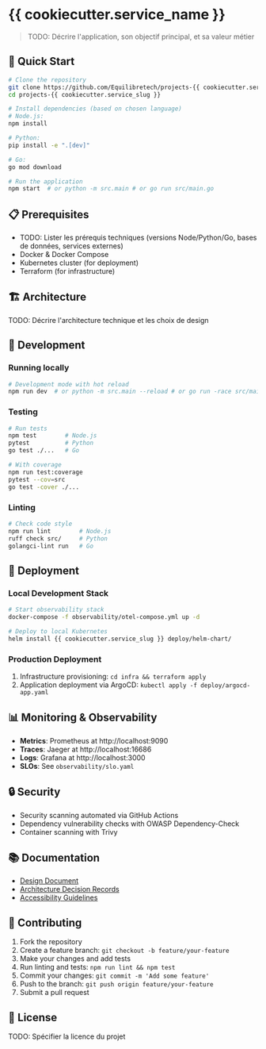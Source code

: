 # {{ cookiecutter.service_name }}

> TODO: Décrire l'application, son objectif principal, et sa valeur métier

## 🚀 Quick Start

```bash
# Clone the repository
git clone https://github.com/Equilibretech/projects-{{ cookiecutter.service_slug }}.git
cd projects-{{ cookiecutter.service_slug }}

# Install dependencies (based on chosen language)
# Node.js:
npm install

# Python:
pip install -e ".[dev]"

# Go:
go mod download

# Run the application
npm start  # or python -m src.main # or go run src/main.go
```

## 📋 Prerequisites

- TODO: Lister les prérequis techniques (versions Node/Python/Go, bases de données, services externes)
- Docker & Docker Compose
- Kubernetes cluster (for deployment)
- Terraform (for infrastructure)

## 🏗️ Architecture

TODO: Décrire l'architecture technique et les choix de design

## 🔧 Development

### Running locally
```bash
# Development mode with hot reload
npm run dev  # or python -m src.main --reload # or go run -race src/main.go
```

### Testing
```bash
# Run tests
npm test        # Node.js
pytest          # Python
go test ./...   # Go

# With coverage
npm run test:coverage
pytest --cov=src
go test -cover ./...
```

### Linting
```bash
# Check code style
npm run lint        # Node.js
ruff check src/     # Python
golangci-lint run   # Go
```

## 🚀 Deployment

### Local Development Stack
```bash
# Start observability stack
docker-compose -f observability/otel-compose.yml up -d

# Deploy to local Kubernetes
helm install {{ cookiecutter.service_slug }} deploy/helm-chart/
```

### Production Deployment
1. Infrastructure provisioning: `cd infra && terraform apply`
2. Application deployment via ArgoCD: `kubectl apply -f deploy/argocd-app.yaml`

## 📊 Monitoring & Observability

- **Metrics**: Prometheus at http://localhost:9090
- **Traces**: Jaeger at http://localhost:16686  
- **Logs**: Grafana at http://localhost:3000
- **SLOs**: See `observability/slo.yaml`

## 🔒 Security

- Security scanning automated via GitHub Actions
- Dependency vulnerability checks with OWASP Dependency-Check
- Container scanning with Trivy

## 📚 Documentation

- [Design Document](docs/design_doc.md)
- [Architecture Decision Records](docs/adr/)
- [Accessibility Guidelines](a11y.md)

## 🤝 Contributing

1. Fork the repository
2. Create a feature branch: `git checkout -b feature/your-feature`
3. Make your changes and add tests
4. Run linting and tests: `npm run lint && npm test`
5. Commit your changes: `git commit -m 'Add some feature'`
6. Push to the branch: `git push origin feature/your-feature`
7. Submit a pull request

## 📄 License

TODO: Spécifier la licence du projet
